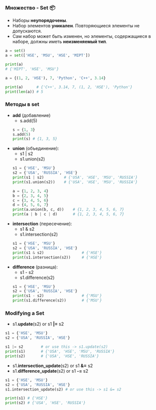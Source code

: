 ### Множество - Set :package:

* Наборы __неупорядочены__.
* Набор элементов __уникален__. Повторяющиеся элементы не допускаются.
* Сам набор может быть изменен, но элементы, содержащиеся в наборе, должны иметь __неизменяемый тип__.

```python
a = set()
a = set(['HSE', 'MSU', 'HSE', 'MIPT'])

print(a)
# {'MIPT', 'HSE', 'MSU'}
```

```python
a = {(1, 2, 'HSE'), 7, 'Python', 'C++', 3.14}

print(a)      # {'C++', 3.14, 7, (1, 2, 'HSE'), 'Python'}
print(len(a)) # 5
```
### __Методы__ в set
* __add__ (добавление)
     * s.add(5)
     ```python
    s = {1, 3}
    s.add(5)
    print(s) # {1, 3, 5}
     ```
* __union__ (объединение):
     * s1 | s2
     * s1.union(s2)
     ```python
     s1 = {'HSE', 'MSU'}
     s2 = {'USA', 'RUSSIA', 'HSE'}
     print(s1 | s2)         # {'USA', 'HSE', 'MSU', 'RUSSIA'} 
     print(s1.union(s2))    # {'USA', 'HSE', 'MSU', 'RUSSIA'}
     ```
     ```python
     a = {1, 2, 3, 4}
     b = {2, 3, 4, 5}
     c = {3, 4, 5, 6}
     d = {4, 5, 6, 7}
     print(a.union(b, c, d))    # {1, 2, 3, 4, 5, 6, 7}
     print(a | b | c | d)       # {1, 2, 3, 4, 5, 6, 7}
     ```
* __intersection__ (пересечение):
     * s1 & s2
     * s1.intersection(s2)
     ```python
     s1 = {'HSE', 'MSU'}
     s2 = {'USA', 'RUSSIA', 'HSE'}
     print(s1 & s2)                 # {'HSE'}
     print(s1.intersection(s2))     # {'HSE'}
     ```
* __difference__ (разница):
     * s1 - s2
     * s1.difference(s2)
     ```python
     s1 = {'HSE', 'MSU'}
     s2 = {'USA', 'RUSSIA', 'HSE'}
     print(s1 - s2)                 # {'MSU'}
     print(s1.difference(s2))       # {'MSU'}
     ```

### __Modifying__ a Set

* s1.__update__(s2) or s1 __|=__ s2
```python
s1 = {'HSE', 'MSU'}
s2 = {'USA', 'RUSSIA', 'HSE'}

s1 |= s2        # or use this -> s1.update(s2)
print(s1)       # {'USA', 'HSE', 'MSU', 'RUSSIA'}
print(s2)       # {'USA', 'HSE', 'RUSSIA'}
```

* s1.__intersection_update__(s2) or s1 __&=__ s2
* s1.__difference_update__(s2) or s1 __-=__ s2

```python
s1 = {'HSE', 'MSU'}
s2 = {'USA', 'RUSSIA', 'HSE'}
s1.intersection_update(s2) # or use this -> s1 &= s2

print(s1) # {'HSE'}
print(s2) # {'USA', 'HSE', 'RUSSIA'}
```
